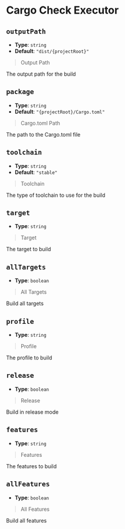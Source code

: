 <!-- Generated by @storm-software/untyped -->
<!-- Do not edit this file directly -->

# Cargo Check Executor

## `outputPath`

- **Type**: `string`
- **Default**: `"dist/{projectRoot}"`

> Output Path

The output path for the build

## `package`

- **Type**: `string`
- **Default**: `"{projectRoot}/Cargo.toml"`

> Cargo.toml Path

The path to the Cargo.toml file

## `toolchain`

- **Type**: `string`
- **Default**: `"stable"`

> Toolchain

The type of toolchain to use for the build

## `target`

- **Type**: `string`

> Target

The target to build

## `allTargets`

- **Type**: `boolean`

> All Targets

Build all targets

## `profile`

- **Type**: `string`

> Profile

The profile to build

## `release`

- **Type**: `boolean`

> Release

Build in release mode

## `features`

- **Type**: `string`

> Features

The features to build

## `allFeatures`

- **Type**: `boolean`

> All Features

Build all features
